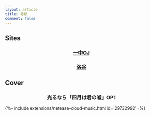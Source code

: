 ```yaml
---
layout: article
title: 导航
comment: false
---
```

## Sites
<div class="hero hero--dark" style='background-image: url("https://timgsa.baidu.com/timg?image&quality=80&size=b9999_10000&sec=1554399555969&di=2c94610485a6819c1969435dfed0d46f&imgtype=0&src=http%3A%2F%2Fimgsrc.baidu.com%2Fimgad%2Fpic%2Fitem%2Fa8773912b31bb05170f3f1123d7adab44aede031.jpg");'>
  <div class="hero__content">
    <h3><center>
    <a href="http://newoj.cqyz.cn/">
      一中OJ
    </a>
    </center></h3>
  </div>
</div>
<p></p>
<div class="hero hero--dark" style='background-image: url("https://timgsa.baidu.com/timg?image&quality=80&size=b9999_10000&sec=1554991098&di=0ec16477fd0954eba8c68e3cf632aecb&imgtype=jpg&er=1&src=http%3A%2F%2Fpic1.win4000.com%2Fwallpaper%2F7%2F57ac3605353a8.jpg");'>
  <div class="hero__content">
    <h3><center>
    <a href="https://www.luogu.org/">
      洛谷
    </a>
    </center></h3>
  </div>
</div>
<p></p>

## Cover
<div class="hero hero--dark" style='background-image: url("http://p1.music.126.net/TM6SM2-ppcd1F66YyjR-Eg==/2537672838610591.jpg");'>
  <div class="hero__content">
    <h3><center>
      光るなら「四月は君の嘘」OP1
    </center></h3>
  </div>
</div>
<p></p>
{%- include extensions/netease-cloud-music.html id='29732992' -%}
